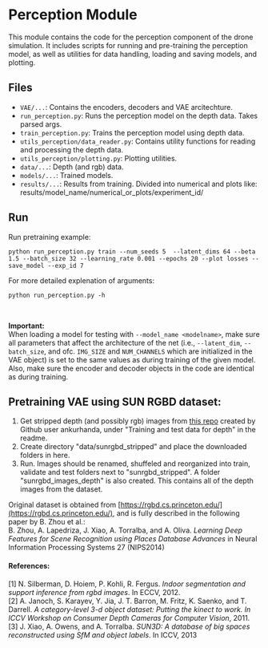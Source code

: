 # Perception Module

This module contains the code for the perception component of the drone simulation. It includes scripts for running and pre-training the perception model, as well as utilities for data handling, loading and saving models, and plotting.

## Files

- `VAE/...`: Contains the encoders, decoders and VAE arcitechture.
- `run_perception.py`: Runs the perception model on the depth data. Takes parsed args.
- `train_perception.py`: Trains the perception model using depth data.
- `utils_perception/data_reader.py`: Contains utility functions for reading and processing the depth data.
- `utils_perception/plotting.py`: Plotting utilities.
- `data/...`: Depth (and rgb) data.
- `models/...`: Trained models.
- `results/...`: Results from training. Divided into numerical and plots like: results/model_name/numerical_or_plots/experiment_id/

## Run

Run pretraining example:
```
python run_perception.py train --num_seeds 5  --latent_dims 64 --beta 1.5 --batch_size 32 --learning_rate 0.001 --epochs 20 --plot losses --save_model --exp_id 7
```

For more detailed explenation of arguments:
```
python run_perception.py -h
```

<br/>

**Important:** <br/>
When loading a model for testing with `--model_name <modelname>`, make sure all parameters that affect the architecture of the net (i.e., `--latent_dim`, `--batch_size`, and ofc. `IMG_SIZE` and `NUM_CHANNELS` which are initialized in the VAE object) is set to the same values as during training of the given model. Also, make sure the encoder and decoder objects in the code are identical as during training.

## Pretraining VAE using SUN RGBD dataset:
1. Get stripped depth (and possibly rgb) images from [this repo](https://github.com/ankurhanda/sunrgbd-meta-data?tab=readme-ov-file) created by Github user ankurhanda, under "Training and test data for depth" in the readme.
2. Create directory "data/sunrgbd_stripped" and place the downloaded folders in here.
3. Run. Images should be renamed, shuffeled and reorganized into train, validate and test folders next to "sunrgbd_stripped". A folder "sunrgbd_images_depth" is also created. This contains all of the depth images from the dataset.


Original dataset is obtained from [https://rgbd.cs.princeton.edu/](https://rgbd.cs.princeton.edu/), and is fully described in the following paper by B. Zhou et al.: <br/>
B. Zhou, A. Lapedriza, J. Xiao, A. Torralba, and A. Oliva. *Learning Deep Features for Scene Recognition using Places Database Advances* in Neural Information Processing Systems 27 (NIPS2014)



#### References: <br/>
[1] N. Silberman, D. Hoiem, P. Kohli, R. Fergus. *Indoor segmentation and support inference from rgbd images*. In ECCV, 2012.<br/>
[2] A. Janoch, S. Karayev, Y. Jia, J. T. Barron, M. Fritz, K. Saenko, and T. Darrell. *A category-level 3-d object dataset: Putting the kinect to work. In ICCV Workshop on Consumer Depth Cameras for Computer Vision*, 2011.<br/>
[3] J. Xiao, A. Owens, and A. Torralba. *SUN3D: A database of big spaces reconstructed using SfM and object labels*. In ICCV, 2013
